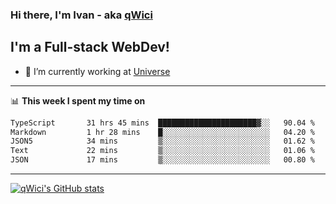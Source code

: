 ### Hi there, I'm Ivan - aka [qWici][website]

## I'm a Full-stack WebDev!
- 🔭 I’m currently working at [Universe][universe]

---

📊 **This week I spent my time on**
<!--START_SECTION:waka-->

```txt
TypeScript       31 hrs 45 mins  ██████████████████████▓░░   90.04 %
Markdown         1 hr 28 mins    █░░░░░░░░░░░░░░░░░░░░░░░░   04.20 %
JSON5            34 mins         ▒░░░░░░░░░░░░░░░░░░░░░░░░   01.62 %
Text             22 mins         ▒░░░░░░░░░░░░░░░░░░░░░░░░   01.06 %
JSON             17 mins         ▒░░░░░░░░░░░░░░░░░░░░░░░░   00.80 %
```

<!--END_SECTION:waka-->

---

[![qWici's GitHub stats](https://github-readme-stats.vercel.app/api?username=qWici)](https://github.com/qWici/github-readme-stats)

[website]: https://devkucher.com
[twitter]: https://twitter.com/KucherDev
[linkedin]: https://www.linkedin.com/in/ivankucher
[universe]: https://universeapps.limited
